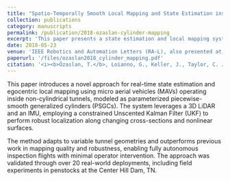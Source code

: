 ```yaml
---
title: "Spatio-Temporally Smooth Local Mapping and State Estimation inside Generalized Cylinders with Micro Aerial Vehicles"
collection: publications
category: manuscripts
permalink: /publication/2018-ozaslan-cylinder-mapping
excerpt: 'This paper presents a state estimation and local mapping system for micro aerial vehicles navigating inside generalized cylindrical tunnels, using a combination of LiDAR and IMU, validated on real-world dam inspections.'
date: 2018-05-23
venue: 'IEEE Robotics and Automation Letters (RA-L), also presented at ICRA'
paperurl: '/files/ozaslan2018_cylinder_mapping.pdf'
citation: '<i><b>Özaslan, T.</b>, Loianno, G., Keller, J., Taylor, C. J., & Kumar, V. (2018). "Spatio-Temporally Smooth Local Mapping and State Estimation inside Generalized Cylinders with Micro Aerial Vehicles." IEEE Robotics and Automation Letters, 3(3), 1755–1762.</i>'
---
```

This paper introduces a novel approach for real-time state estimation and egocentric local mapping using micro aerial vehicles (MAVs) operating inside non-cylindrical tunnels, modeled as parameterized piecewise-smooth generalized cylinders (PSGCs). The system leverages a 3D LiDAR and an IMU, employing a constrained Unscented Kalman Filter (UKF) to perform robust localization along changing cross-sections and nonlinear surfaces.

The method adapts to variable tunnel geometries and outperforms previous work in mapping quality and robustness, enabling fully autonomous inspection flights with minimal operator intervention. The approach was validated through over 20 real-world deployments, including field experiments in penstocks at the Center Hill Dam, TN.
